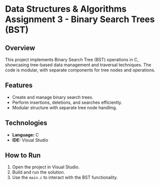 # Data Structures & Algorithms Assignment 3 - Binary Search Trees (BST)

## Overview
This project implements Binary Search Tree (BST) operations in C, showcasing tree-based data management and traversal techniques. The code is modular, with separate components for tree nodes and operations.

## Features
- Create and manage binary search trees.
- Perform insertions, deletions, and searches efficiently.
- Modular structure with separate tree node handling.

## Technologies
- **Language:** C  
- **IDE:** Visual Studio

## How to Run
1. Open the project in Visual Studio.  
2. Build and run the solution.  
3. Use the `main.c` to interact with the BST functionality.
